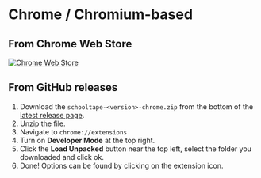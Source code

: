 # Chrome / Chromium-based

## From Chrome Web Store

<a href="https://chromewebstore.google.com/detail/schooltape/denkadefchjkchlefgfhdmabagdcefhf"><img alt="Chrome Web Store" src="https://img.shields.io/badge/Chrome_Web_Store-b7bdf8?style=for-the-badge&logo=GoogleChrome&logoColor=24273a"></a>

## From GitHub releases

1. Download the `schooltape-<version>-chrome.zip` from the bottom of the [latest release page](https://github.com/schooltape/schooltape/releases/latest).
2. Unzip the file.
3. Navigate to `chrome://extensions`
4. Turn on **Developer Mode** at the top right.
5. Click the **Load Unpacked** button near the top left, select the folder you downloaded and click ok.
6. Done! Options can be found by clicking on the extension icon.
